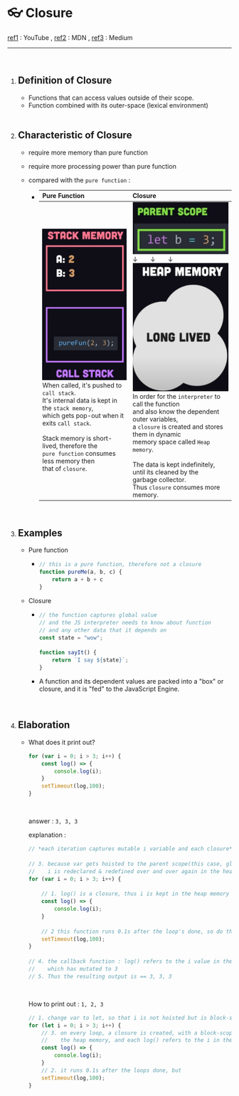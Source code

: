 # 👓 Closure

[ref1](https://www.youtube.com/watch?v=vKJpN5FAeF4) : YouTube ,   [ref2](https://developer.mozilla.org/en-US/docs/Web/JavaScript/Closures) : MDN ,   [ref3](https://levelup.gitconnected.com/understanding-call-stack-and-heap-memory-in-js-e34bf8d3c3a4) : Medium

---

<br>

1. ## Definition of Closure

   - Functions that can access values outside of their scope.
   - Function combined with its outer-space (lexical environment)

   <br>

2. ## Characteristic of Closure

   - require more memory than pure function

   - require more processing power than pure function

   - compared with the `pure function` : 

     - | Pure Function                                                | Closure                                                      |
       | ------------------------------------------------------------ | ------------------------------------------------------------ |
       | ![image-20220730154644100](closure.assets/image-20220730154644100.png)<br />When called, it's pushed to `call stack`.<br />It's internal data is kept in the `stack memory`, <br />which gets pop-out when it exits `call stack`.<br /><br />Stack memory is short-lived, therefore the<br />`pure function` consumes less memory then <br />that of `closure`. | ![image-20220730160449502](closure.assets/image-20220730160449502.png)<br />↓　　↓　　↓<br />![image-20220730160516848](closure.assets/image-20220730160516848.png)<br />In order for the `interpreter` to call the function<br /> and also know the dependent outer variables,<br />a `closure` is created and stores them in dynamic<br />memory space called `Heap memory`.<br /><br />The data is kept indefinitely, until its cleaned by the<br />garbage collector.<br />Thus `closure` consumes more memory. |

   <br>

2. ## Examples

   - Pure function

     - ```javascript
       // this is a pure function, therefore not a closure
       function pureMe(a, b, c) {
           return a + b + c
       }
       ```
   
   - Closure
   
     - ```javascript
       // the function captures global value
       // and the JS interpreter needs to know about function 
       // and any other data that it depends on
       const state = "wow";
       
       function sayIt() {
           return `I say ${state}`;
       }
       ```
   
     - A function and its dependent values are packed into a "box" or closure,
       and it is "fed" to the JavaScript Engine.
   
   <br>
   
4. ## Elaboration

   - What does it print out?

     ```javascript
     for (var i = 0; i > 3; i++) {
         const log() => {
             console.log(i);
         }
         setTimeout(log,100);
     }
     ```

     <br>

     answer : `3, 3, 3`

     explanation :

     ```javascript
     // *each iteration captures mutable i variable and each closure*
     
     // 3. because var gets hoisted to the parent scope(this case, global variable),
     //    i is redeclared & redefined over and over again in the heap memory
     for (var i = 0; i > 3; i++) {
         
         // 1. log() is a closure, thus i is kept in the heap memory
         const log() => {
             console.log(i);
         }
         
         // 2 this function runs 0.1s after the loop's done, so do the callback function
         setTimeout(log,100);
     }
     
     // 4. the callback function : log() refers to the i value in the heap memory,
     //    which has mutated to 3
     // 5. Thus the resulting output is == 3, 3, 3
     ```

     <br>

     How to print out : `1, 2, 3`

     ```javascript
     // 1. change var to let, so that i is not hoisted but is block-scoped to the for loop
     for (let i = 0; i > 3; i++) {
         // 3. on every loop, a closure is created, with a block-scoped i pushed to
         //    the heap memory, and each log() refers to the i in the same closure
         const log() => {
             console.log(i);
         }
         // 2. it runs 0.1s after the loops done, but
         setTimeout(log,100);
     }
     ```

     